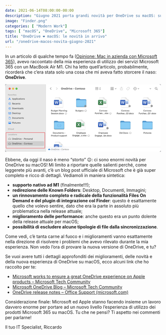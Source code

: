 ```yaml
---
date: 2021-06-14T08:00:00-00:00
description: "Giugno 2021 porta grandi novità per OneDrive su macOS: supporto nativo a M1, rinnovamento completo del plugin del Finder e molto altro."
image: "Finder.png"
categories: [ "Modern Work"]
tags: [ "macOS", "OneDrive", "Microsoft 365"]
title: "OneDrive ❤️ macOS: le novità in arrivo"
url: "/onedrive-macos-novita-giugno-2021"
---
```

In un articolo di qualche tempo fa ([Opinione: Mac in azienda con Microsoft 365](/mac-in-azienda-opinione-macos-microsoft365/)), avevo raccontato della mia esperienza di utilizzo dei servizi Microsoft 365 con un MacBook Air M1. Chi ha letto quell’articolo, probabilmente, ricorderà che c’era stata solo una cosa che mi aveva fatto storcere il naso: **OneDrive**.

![macOS OneDrive](Finder.png)

Ebbene, da oggi il naso è meno “storto” 😉: ci sono enormi novità per OneDrive su macOS! Mi limito a riportare quelle salienti perché, come leggerete più avanti, c’è un blog post ufficiale di Microsoft che è già super completo e ricco di dettagli. Vediamoli in maniera sintetica:
- **supporto nativo ad M1** (finalmente!!!);
- **redirezione delle Known Folders**: Desktop, Documenti, Immagini;
- **un rinnovamento completo e radicale della funzionalità Files On Demand e del plugin di integrazione col Finder**: questo è esattamente quello che volevo sentire, dato che era la parte in assoluto più problematica nella release attuale;
- **miglioramento delle performance**: anche questo era un punto dolente della release attuale per macOS;
- **possibilità di escludere alcune tipologie di file dalla sincronizzazione**.

Come vedi, c’è tanta carne al fuoco e i miglioramenti vanno esattamente nella direzione di risolvere i problemi che avevo rilevato durante la mia esperienza. Non vedo l’ora di provare la nuova versione di OneDrive, e tu?

Se vuoi avere tutti i dettagli approfonditi dei miglioramenti, delle novità e della nuova esperienza di OneDrive su macOS, ecco alcuni link che ho raccolto per te:
- [Microsoft works to ensure a great OneDrive experience on Apple products – Microsoft Tech Community](https://techcommunity.microsoft.com/t5/microsoft-onedrive-blog/microsoft-works-to-ensure-a-great-onedrive-experience-on-apple/ba-p/2400803?ocid=usoc_LINKEDIN_M365_spl100002164207229)
- [Microsoft OneDrive Blog – Microsoft Tech Community](https://techcommunity.microsoft.com/t5/microsoft-onedrive-blog/bg-p/OneDriveBlog)
- [OneDrive release notes – Office Support (microsoft.com)](https://support.microsoft.com/en-us/office/onedrive-release-notes-845dcf18-f921-435e-bf28-4e24b95e5fc0?ui=en-us&rs=en-us&ad=us)

Considerazione finale: Microsoft ed Apple stanno facendo insieme un lavoro davvero enorme per portare ad un nuovo livello l’esperienza di utilizzo dei prodotti Microsoft 365 su macOS. Tu che ne pensi? Ti aspetto nei commenti per parlarne!

Il tuo IT Specialist, Riccardo
